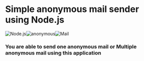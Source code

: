 # **Simple anonymous mail sender using Node.js**

<img alt='Node.js' src='https://img.shields.io/badge/Node.js-100000?style=for-the-badge&logo=Node.js&logoColor=white&labelColor=00CA1E&color=00CA1E'/><img alt='anonymous' src='https://img.shields.io/badge/anonymous-100000?style=for-the-badge&logo=anonymous&logoColor=white&labelColor=black&color=black'/><img alt='Mail' src='https://img.shields.io/badge/mail-100000?style=for-the-badge&logo=&logoColor=white&labelColor=black&color=FA5032'/>
<br>

### You are able to send one anonymous mail or Multiple anonymous mail using this application

